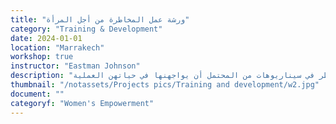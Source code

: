 ```yaml
---
title: "ورشة عمل المخاطرة من أجل المرأة"
category: "Training & Development"
date: 2024-01-01
location: "Marrakech"
workshop: true
instructor: "Eastman Johnson"
description: "وبشكل عام، تتحمل النساء مخاطر أقل من الرجال. وهذا يؤدي إلى فرص أقل للنساء ويساهم في عدم المساواة بين الجنسين بشكل عام. تتحدى ورشة العمل هذه المشاركين والمشاركات للتفكير في الأسباب التي قد تجعل النساء يتحملن مخاطر أقل، وتوفر الموارد التي تشجع النساء على تحمل المزيد منها. في المرحلة النهائية لورشة العمل، تكتسب المشاركات في ورشة العمل الممارسة والثقة في تحمل المخاطر في سيناريوهات من المحتمل أن يواجهنها في حياتهن العملية."
thumbnail: "/notassets/Projects pics/Training and development/w2.jpg"
document: ""
categoryf: "Women's Empowerment"
---
```

